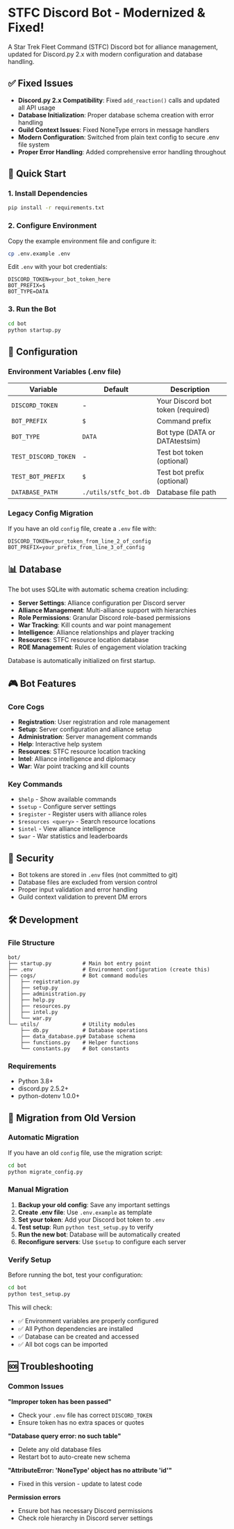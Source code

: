 # STFC Discord Bot - Modernized & Fixed!

A Star Trek Fleet Command (STFC) Discord bot for alliance management, updated for Discord.py 2.x with modern configuration and database handling.

## ✅ Fixed Issues

- **Discord.py 2.x Compatibility**: Fixed `add_reaction()` calls and updated all API usage
- **Database Initialization**: Proper database schema creation with error handling
- **Guild Context Issues**: Fixed NoneType errors in message handlers
- **Modern Configuration**: Switched from plain text config to secure .env file system
- **Proper Error Handling**: Added comprehensive error handling throughout

## 🚀 Quick Start

### 1. Install Dependencies
```bash
pip install -r requirements.txt
```

### 2. Configure Environment
Copy the example environment file and configure it:
```bash
cp .env.example .env
```

Edit `.env` with your bot credentials:
```env
DISCORD_TOKEN=your_bot_token_here
BOT_PREFIX=$
BOT_TYPE=DATA
```

### 3. Run the Bot
```bash
cd bot
python startup.py
```

## 🔧 Configuration

### Environment Variables (.env file)

| Variable | Default | Description |
|----------|---------|-------------|
| `DISCORD_TOKEN` | - | Your Discord bot token (required) |
| `BOT_PREFIX` | `$` | Command prefix |
| `BOT_TYPE` | `DATA` | Bot type (DATA or DATAtestsim) |
| `TEST_DISCORD_TOKEN` | - | Test bot token (optional) |
| `TEST_BOT_PREFIX` | `$` | Test bot prefix (optional) |
| `DATABASE_PATH` | `./utils/stfc_bot.db` | Database file path |

### Legacy Config Migration

If you have an old `config` file, create a `.env` file with:
```env
DISCORD_TOKEN=your_token_from_line_2_of_config
BOT_PREFIX=your_prefix_from_line_3_of_config
```

## 📊 Database

The bot uses SQLite with automatic schema creation including:
- **Server Settings**: Alliance configuration per Discord server
- **Alliance Management**: Multi-alliance support with hierarchies
- **Role Permissions**: Granular Discord role-based permissions
- **War Tracking**: Kill counts and war point management
- **Intelligence**: Alliance relationships and player tracking
- **Resources**: STFC resource location database
- **ROE Management**: Rules of engagement violation tracking

Database is automatically initialized on first startup.

## 🎮 Bot Features

### Core Cogs
- **Registration**: User registration and role management
- **Setup**: Server configuration and alliance setup
- **Administration**: Server management commands
- **Help**: Interactive help system
- **Resources**: STFC resource location tracking
- **Intel**: Alliance intelligence and diplomacy
- **War**: War point tracking and kill counts

### Key Commands
- `$help` - Show available commands
- `$setup` - Configure server settings
- `$register` - Register users with alliance roles
- `$resources <query>` - Search resource locations
- `$intel` - View alliance intelligence
- `$war` - War statistics and leaderboards

## 🔐 Security

- Bot tokens are stored in `.env` files (not committed to git)
- Database files are excluded from version control
- Proper input validation and error handling
- Guild context validation to prevent DM errors

## 🛠️ Development

### File Structure
```
bot/
├── startup.py          # Main bot entry point
├── .env                # Environment configuration (create this)
├── cogs/               # Bot command modules
│   ├── registration.py
│   ├── setup.py
│   ├── administration.py
│   ├── help.py
│   ├── resources.py
│   ├── intel.py
│   └── war.py
└── utils/              # Utility modules
    ├── db.py           # Database operations
    ├── data_database.py# Database schema
    ├── functions.py    # Helper functions
    └── constants.py    # Bot constants
```

### Requirements
- Python 3.8+
- discord.py 2.5.2+
- python-dotenv 1.0.0+

## 📝 Migration from Old Version

### Automatic Migration
If you have an old `config` file, use the migration script:
```bash
cd bot
python migrate_config.py
```

### Manual Migration
1. **Backup your old config**: Save any important settings
2. **Create .env file**: Use `.env.example` as template
3. **Set your token**: Add your Discord bot token to `.env`
4. **Test setup**: Run `python test_setup.py` to verify
5. **Run the new bot**: Database will be automatically created
6. **Reconfigure servers**: Use `$setup` to configure each server

### Verify Setup
Before running the bot, test your configuration:
```bash
cd bot
python test_setup.py
```

This will check:
- ✅ Environment variables are properly configured
- ✅ All Python dependencies are installed
- ✅ Database can be created and accessed
- ✅ All bot cogs can be imported

## 🆘 Troubleshooting

### Common Issues

**"Improper token has been passed"**
- Check your `.env` file has correct `DISCORD_TOKEN`
- Ensure token has no extra spaces or quotes

**"Database query error: no such table"**
- Delete any old database files
- Restart bot to auto-create new schema

**"AttributeError: 'NoneType' object has no attribute 'id'"**
- Fixed in this version - update to latest code

**Permission errors**
- Ensure bot has necessary Discord permissions
- Check role hierarchy in Discord server settings
